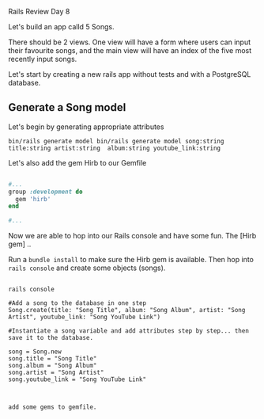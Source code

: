 


Rails Review Day 8

Let's build an app calld 5 Songs.

There should be 2 views. One view will have a form where users can input their favourite songs, and the main view will have an index of the five most recently input songs.

Let's start by creating a new rails app without tests and with a PostgreSQL database.

## Generate a Song model
Let's begin by generating appropriate attributes

```
bin/rails generate model bin/rails generate model song:string title:string artist:string  album:string youtube_link:string

```


Let's also add the gem Hirb to our Gemfile

```ruby

#...
group :development do
  gem 'hirb'
end

#...
```
Now we are able to hop into our Rails console and have some fun. The [Hirb gem] ..

Run a `bundle install` to make sure the Hirb gem is available. Then hop into `rails console` and create some objects (songs).

```bundle install

rails console

#Add a song to the database in one step
Song.create(title: "Song Title", album: "Song Album", artist: "Song Artist", youtube_link: "Song YouTube Link")

#Instantiate a song variable and add attributes step by step... then save it to the database.

song = Song.new
song.title = "Song Title"
song.album = "Song Album"
song.artist = "Song Artist"
song.youtube_link = "Song YouTube Link"



add some gems to gemfile.


```
